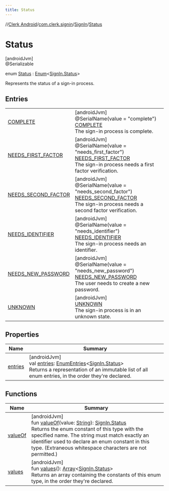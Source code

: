 ```yaml
---
title: Status
---
```

//[Clerk Android](../../../../index.html)/[com.clerk.signin](../../index.html)/[SignIn](../index.html)/[Status](index.html)



# Status



[androidJvm]\
@Serializable



enum [Status](index.html) : [Enum](https://kotlinlang.org/api/latest/jvm/stdlib/kotlin-stdlib/kotlin/-enum/index.html)&lt;[SignIn.Status](index.html)&gt; 

Represents the status of a sign-in process.



## Entries


| | |
|---|---|
| [COMPLETE](-c-o-m-p-l-e-t-e/index.html) | [androidJvm]<br>@SerialName(value = &quot;complete&quot;)<br>[COMPLETE](-c-o-m-p-l-e-t-e/index.html)<br>The sign-in process is complete. |
| [NEEDS_FIRST_FACTOR](-n-e-e-d-s_-f-i-r-s-t_-f-a-c-t-o-r/index.html) | [androidJvm]<br>@SerialName(value = &quot;needs_first_factor&quot;)<br>[NEEDS_FIRST_FACTOR](-n-e-e-d-s_-f-i-r-s-t_-f-a-c-t-o-r/index.html)<br>The sign-in process needs a first factor verification. |
| [NEEDS_SECOND_FACTOR](-n-e-e-d-s_-s-e-c-o-n-d_-f-a-c-t-o-r/index.html) | [androidJvm]<br>@SerialName(value = &quot;needs_second_factor&quot;)<br>[NEEDS_SECOND_FACTOR](-n-e-e-d-s_-s-e-c-o-n-d_-f-a-c-t-o-r/index.html)<br>The sign-in process needs a second factor verification. |
| [NEEDS_IDENTIFIER](-n-e-e-d-s_-i-d-e-n-t-i-f-i-e-r/index.html) | [androidJvm]<br>@SerialName(value = &quot;needs_identifier&quot;)<br>[NEEDS_IDENTIFIER](-n-e-e-d-s_-i-d-e-n-t-i-f-i-e-r/index.html)<br>The sign-in process needs an identifier. |
| [NEEDS_NEW_PASSWORD](-n-e-e-d-s_-n-e-w_-p-a-s-s-w-o-r-d/index.html) | [androidJvm]<br>@SerialName(value = &quot;needs_new_password&quot;)<br>[NEEDS_NEW_PASSWORD](-n-e-e-d-s_-n-e-w_-p-a-s-s-w-o-r-d/index.html)<br>The user needs to create a new password. |
| [UNKNOWN](-u-n-k-n-o-w-n/index.html) | [androidJvm]<br>[UNKNOWN](-u-n-k-n-o-w-n/index.html)<br>The sign-in process is in an unknown state. |


## Properties


| Name | Summary |
|---|---|
| [entries](entries.html) | [androidJvm]<br>val [entries](entries.html): [EnumEntries](https://kotlinlang.org/api/latest/jvm/stdlib/kotlin-stdlib/kotlin.enums/-enum-entries/index.html)&lt;[SignIn.Status](index.html)&gt;<br>Returns a representation of an immutable list of all enum entries, in the order they're declared. |


## Functions


| Name | Summary |
|---|---|
| [valueOf](value-of.html) | [androidJvm]<br>fun [valueOf](value-of.html)(value: [String](https://kotlinlang.org/api/latest/jvm/stdlib/kotlin-stdlib/kotlin/-string/index.html)): [SignIn.Status](index.html)<br>Returns the enum constant of this type with the specified name. The string must match exactly an identifier used to declare an enum constant in this type. (Extraneous whitespace characters are not permitted.) |
| [values](values.html) | [androidJvm]<br>fun [values](values.html)(): [Array](https://kotlinlang.org/api/latest/jvm/stdlib/kotlin-stdlib/kotlin/-array/index.html)&lt;[SignIn.Status](index.html)&gt;<br>Returns an array containing the constants of this enum type, in the order they're declared. |

